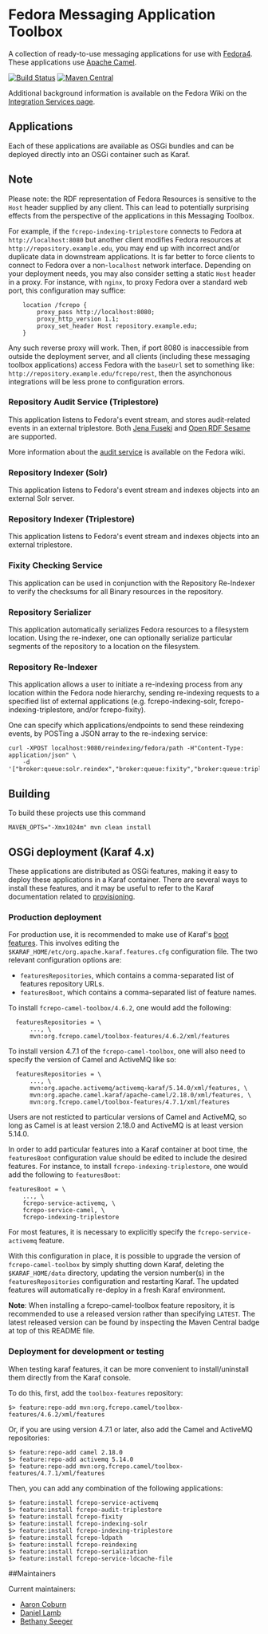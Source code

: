 # Fedora Messaging Application Toolbox

A collection of ready-to-use messaging applications for use
with [Fedora4](http://fcrepo.org). These applications use
[Apache Camel](https://camel.apache.org).

[![Build Status](https://travis-ci.org/fcrepo4-exts/fcrepo-camel-toolbox.png?branch=master)](https://travis-ci.org/fcrepo4-exts/fcrepo-camel-toolbox)
[![Maven Central](https://maven-badges.herokuapp.com/maven-central/org.fcrepo.camel/toolbox-features/badge.svg)](https://maven-badges.herokuapp.com/maven-central/org.fcrepo.camel/toolbox-features/)

Additional background information is available on the Fedora Wiki on the
[Integration Services page](https://wiki.duraspace.org/display/FEDORA4x/Integration+Services).

## Applications

Each of these applications are available as OSGi bundles and can be deployed
directly into an OSGi container such as Karaf. 

## Note

Please note: the RDF representation of Fedora Resources is sensitive to the `Host` header
supplied by any client. This can lead to potentially surprising effects from the perspective
of the applications in this Messaging Toolbox.

For example, if the `fcrepo-indexing-triplestore` connects to Fedora at `http://localhost:8080`
but another client modifies Fedora resources at `http://repository.example.edu`, you may
end up with incorrect and/or duplicate data in downstream applications. It is far better to
force clients to connect to Fedora over a non-`localhost` network interface.
Depending on your deployment needs, you may also consider setting a static `Host` header in a proxy.
For instance, with `nginx`, to proxy Fedora over a standard web port, this configuration may suffice:
```
    location /fcrepo {
        proxy_pass http://localhost:8080;
        proxy_http_version 1.1;
        proxy_set_header Host repository.example.edu;
    }
```
Any such reverse proxy will work. Then, if port 8080 is inaccessible from outside the
deployment server, and all clients (including these messaging toolbox applications) access Fedora
with the `baseUrl` set to something like: `http://repository.example.edu/fcrepo/rest`,
then the asynchonous integrations will be less prone to configuration errors.

### Repository Audit Service (Triplestore)

This application listens to Fedora's event stream, and stores
audit-related events in an external triplestore. Both
[Jena Fuseki](http://jena.apache.org/documentation/serving_data/)
and [Open RDF Sesame](http://rdf4j.org/) are supported.

More information about the
[audit service](https://wiki.duraspace.org/display/FF/Design+-+Audit+Service)
is available on the Fedora wiki.

### Repository Indexer (Solr)

This application listens to Fedora's event stream and
indexes objects into an external Solr server.

### Repository Indexer (Triplestore)

This application listens to Fedora's event stream and
indexes objects into an external triplestore.

### Fixity Checking Service

This application can be used in conjunction with the Repository
Re-Indexer to verify the checksums for all Binary resources in
the repository.

### Repository Serializer

This application automatically serializes Fedora resources to a filesystem
location. Using the re-indexer, one can optionally serialize particular
segments of the repository to a location on the filesystem.

### Repository Re-Indexer

This application allows a user to initiate a re-indexing process
from any location within the Fedora node hierarchy, sending
re-indexing requests to a specified list of external applications
(e.g. fcrepo-indexing-solr, fcrepo-indexing-triplestore, and/or
fcrepo-fixity).

One can specify which applications/endpoints to send these 
reindexing events, by POSTing a JSON array to the re-indexing
service:

    curl -XPOST localhost:9080/reindexing/fedora/path -H"Content-Type: application/json" \
        -d '["broker:queue:solr.reindex","broker:queue:fixity","broker:queue:triplestore.reindex"]'

## Building

To build these projects use this command

    MAVEN_OPTS="-Xmx1024m" mvn clean install

## OSGi deployment (Karaf 4.x)

These applications are distributed as OSGi features, making it easy to deploy these
applications in a Karaf container. There are several ways to install these features, and
it may be useful to refer to the Karaf documentation related to
[provisioning](https://karaf.apache.org/manual/latest/#_provisioning).

### Production deployment

For production use, it is recommended to make use of Karaf's [boot features](https://karaf.apache.org/manual/latest/#_boot_features).
This involves editing the `$KARAF_HOME/etc/org.apache.karaf.features.cfg` configuration file. The two relevant
configuration options are:

  * `featuresRepositories`, which contains a comma-separated list of features repository URLs.
  * `featuresBoot`, which contains a comma-separated list of feature names.

To install `fcrepo-camel-toolbox/4.6.2`, one would add the following:

      featuresRepositories = \
          ..., \
          mvn:org.fcrepo.camel/toolbox-features/4.6.2/xml/features

To install version 4.7.1 of the `fcrepo-camel-toolbox`, one will also need to specify the version of Camel and ActiveMQ like so:

      featuresRepositories = \
          ..., \
          mvn:org.apache.activemq/activemq-karaf/5.14.0/xml/features, \
          mvn:org.apache.camel.karaf/apache-camel/2.18.0/xml/features, \
          mvn:org.fcrepo.camel/toolbox-features/4.7.1/xml/features

Users are not resticted to particular versions of Camel and ActiveMQ, so long as Camel is
at least version 2.18.0 and ActiveMQ is at least version 5.14.0.

In order to add particular features into a Karaf container at boot time, the `featuresBoot`
configuration value should be edited to include the desired features. For instance, to install
`fcrepo-indexing-triplestore`, one would add the following to `featuresBoot`:

    featuresBoot = \
        ..., \
        fcrepo-service-activemq, \
        fcrepo-service-camel, \
        fcrepo-indexing-triplestore

For most features, it is necessary to explicitly specify the `fcrepo-service-activemq` feature.

With this configuration in place, it is possible to upgrade the version of `fcrepo-camel-toolbox` by
simply shutting down Karaf, deleting the `$KARAF_HOME/data` directory, updating the version number(s)
in the `featuresRepositories` configuration and restarting Karaf. The updated features
will automatically re-deploy in a fresh Karaf environment.

**Note**: When installing a fcrepo-camel-toolbox feature repository, it is recommended to use a released version
rather than specifying `LATEST`. The latest released version can be found by inspecting the Maven Central badge at
top of this README file.

### Deployment for development or testing

When testing karaf features, it can be more convenient to install/uninstall them directly from the Karaf console.

To do this, first, add the `toolbox-features` repository:

    $> feature:repo-add mvn:org.fcrepo.camel/toolbox-features/4.6.2/xml/features

Or, if you are using version 4.7.1 or later, also add the Camel and ActiveMQ repositories:

    $> feature:repo-add camel 2.18.0
    $> feature:repo-add activemq 5.14.0
    $> feature:repo-add mvn:org.fcrepo.camel/toolbox-features/4.7.1/xml/features

Then, you can add any combination of the following applications:

    $> feature:install fcrepo-service-activemq
    $> feature:install fcrepo-audit-triplestore
    $> feature:install fcrepo-fixity
    $> feature:install fcrepo-indexing-solr
    $> feature:install fcrepo-indexing-triplestore
    $> feature:install fcrepo-ldpath
    $> feature:install fcrepo-reindexing
    $> feature:install fcrepo-serialization
    $> feature:install fcrepo-service-ldcache-file

##Maintainers

Current maintainers:

* [Aaron Coburn](https://github.com/acoburn)
* [Daniel Lamb](https://github.com/dannylamb)
* [Bethany Seeger](https://github.com/bseeger)
